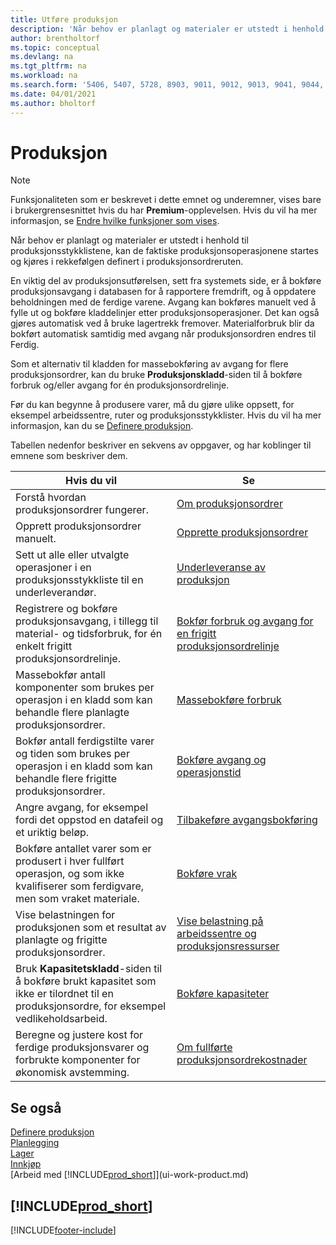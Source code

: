 ```yaml
---
title: Utføre produksjon
description: 'Når behov er planlagt og materialer er utstedt i henhold til produksjonsstykklistene, kan de faktiske produksjonsoperasjonene startes og kjøres i rekkefølgen definert i produksjonsordreruten.'
author: brentholtorf
ms.topic: conceptual
ms.devlang: na
ms.tgt_pltfrm: na
ms.workload: na
ms.search.form: '5406, 5407, 5728, 8903, 9011, 9012, 9013, 9041, 9044, 9047, 9323, 9324, 9325, 9326, 9327, 99000784, 99000785'
ms.date: 04/01/2021
ms.author: bholtorf
---
```

# <a name="manufacturing"></a>Produksjon

> [!NOTE]
> Funksjonaliteten som er beskrevet i dette emnet og underemner, vises bare i brukergrensesnittet hvis du har **Premium**-opplevelsen. Hvis du vil ha mer informasjon, se [Endre hvilke funksjoner som vises](ui-experiences.md).

Når behov er planlagt og materialer er utstedt i henhold til produksjonsstykklistene, kan de faktiske produksjonsoperasjonene startes og kjøres i rekkefølgen definert i produksjonsordreruten.  

En viktig del av produksjonsutførelsen, sett fra systemets side, er å bokføre produksjonsavgang i databasen for å rapportere fremdrift, og å oppdatere beholdningen med de ferdige varene. Avgang kan bokføres manuelt ved å fylle ut og bokføre kladdelinjer etter produksjonsoperasjoner. Det kan også gjøres automatisk ved å bruke lagertrekk fremover. Materialforbruk blir da bokført automatisk samtidig med avgang når produksjonsordren endres til Ferdig.  

Som et alternativ til kladden for massebokføring av avgang for flere produksjonsordrer, kan du bruke **Produksjonskladd**-siden til å bokføre forbruk og/eller avgang for én produksjonsordrelinje.

Før du kan begynne å produsere varer, må du gjøre ulike oppsett, for eksempel arbeidssentre, ruter og produksjonsstykklister. Hvis du vil ha mer informasjon, kan du se [Definere produksjon](production-configure-production-processes.md).

Tabellen nedenfor beskriver en sekvens av oppgaver, og har koblinger til emnene som beskriver dem.  

|**Hvis du vil**|**Se**|  
|------------|-------------|  
|Forstå hvordan produksjonsordrer fungerer.|[Om produksjonsordrer](production-about-production-orders.md)|
|Opprett produksjonsordrer manuelt.|[Opprette produksjonsordrer](production-how-to-create-production-orders.md)|
|Sett ut alle eller utvalgte operasjoner i en produksjonsstykkliste til en underleverandør.|[Underleveranse av produksjon](production-how-to-subcontract-manufacturing.md)|
|Registrere og bokføre produksjonsavgang, i tillegg til material- og tidsforbruk, for én enkelt frigitt produksjonsordrelinje.|[Bokfør forbruk og avgang for en frigitt produksjonsordrelinje](production-how-to-register-consumption-and-output.md)|  
|Massebokfør antall komponenter som brukes per operasjon i en kladd som kan behandle flere planlagte produksjonsordrer.|[Massebokføre forbruk](production-how-to-post-consumption.md)|
|Bokfør antall ferdigstilte varer og tiden som brukes per operasjon i en kladd som kan behandle flere frigitte produksjonsordrer.|[Bokføre avgang og operasjonstid](production-how-to-post-output-quantity.md)|
|Angre avgang, for eksempel fordi det oppstod en datafeil og et uriktig beløp.  |[Tilbakeføre avgangsbokføring](production-how-to-reverse-output-posting.md)|  
|Bokføre antallet varer som er produsert i hver fullført operasjon, og som ikke kvalifiserer som ferdigvare, men som vraket materiale.|[Bokføre vrak](production-how-to-post-scrap.md)|
|Vise belastningen for produksjonen som et resultat av planlagte og frigitte produksjonsordrer.|[Vise belastning på arbeidssentre og produksjonsressurser](production-how-to-view-the-load-on-work-centers.md)|  
|Bruk **Kapasitetskladd**-siden til å bokføre brukt kapasitet som ikke er tilordnet til en produksjonsordre, for eksempel vedlikeholdsarbeid.|[Bokføre kapasiteter](production-how-to-post-capacities.md)|  
|Beregne og justere kost for ferdige produksjonsvarer og forbrukte komponenter for økonomisk avstemming.|[Om fullførte produksjonsordrekostnader](finance-about-finished-production-order-costs.md)|  

## <a name="see-also"></a>Se også

[Definere produksjon](production-configure-production-processes.md)  
[Planlegging](production-planning.md)  
[Lager](inventory-manage-inventory.md)  
[Innkjøp](purchasing-manage-purchasing.md)  
[Arbeid med [!INCLUDE[prod_short](includes/prod_short.md)]](ui-work-product.md)

## [!INCLUDE[prod_short](includes/free_trial_md.md)]  


[!INCLUDE[footer-include](includes/footer-banner.md)]
